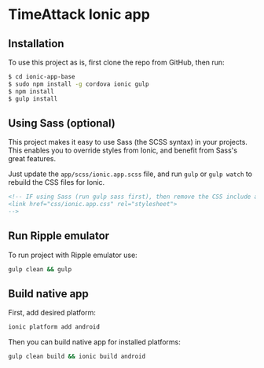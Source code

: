 TimeAttack Ionic app
=====================

## Installation

To use this project as is, first clone the repo from GitHub, then run:

```bash
$ cd ionic-app-base
$ sudo npm install -g cordova ionic gulp
$ npm install
$ gulp install
```

## Using Sass (optional)

This project makes it easy to use Sass (the SCSS syntax) in your projects. This enables you to override styles from Ionic, and benefit from
Sass's great features.

Just update the `app/scss/ionic.app.scss` file, and run `gulp` or `gulp watch` to rebuild the CSS files for Ionic.

```html
<!-- IF using Sass (run gulp sass first), then remove the CSS include above
<link href="css/ionic.app.css" rel="stylesheet">
-->
```

## Run Ripple emulator

To run project with Ripple emulator use:

```bash
gulp clean && gulp
```

## Build native app

First, add desired platform:

```bash
ionic platform add android
```

Then you can build native app for installed platforms:

```bash
gulp clean build && ionic build android
```
